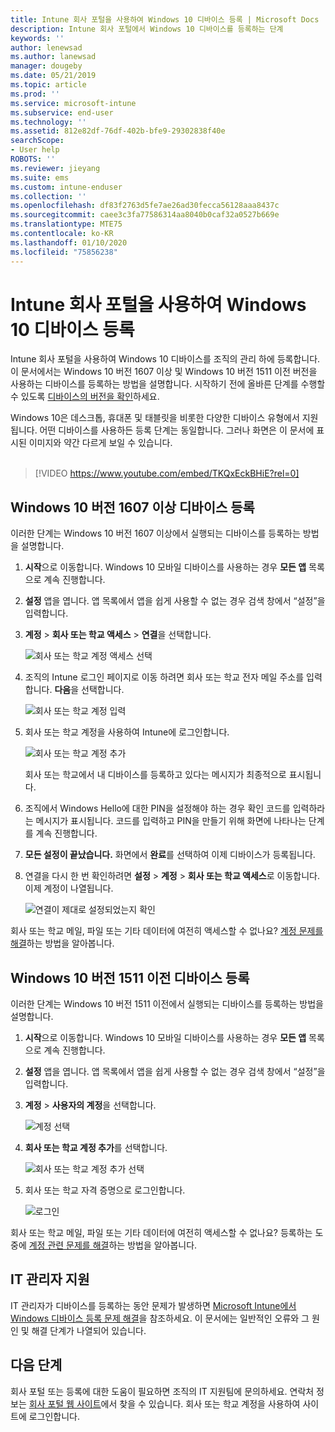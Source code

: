 ```yaml
---
title: Intune 회사 포털을 사용하여 Windows 10 디바이스 등록 | Microsoft Docs
description: Intune 회사 포털에서 Windows 10 디바이스를 등록하는 단계
keywords: ''
author: lenewsad
ms.author: lanewsad
manager: dougeby
ms.date: 05/21/2019
ms.topic: article
ms.prod: ''
ms.service: microsoft-intune
ms.subservice: end-user
ms.technology: ''
ms.assetid: 812e82df-76df-402b-bfe9-29302838f40e
searchScope:
- User help
ROBOTS: ''
ms.reviewer: jieyang
ms.suite: ems
ms.custom: intune-enduser
ms.collection: ''
ms.openlocfilehash: df83f2763d5fe7ae26ad30fecca56128aaa8437c
ms.sourcegitcommit: caee3c3fa77586314aa8040b0caf32a0527b669e
ms.translationtype: MTE75
ms.contentlocale: ko-KR
ms.lasthandoff: 01/10/2020
ms.locfileid: "75856238"
---
```

# <a name="enroll-windows-10-devices-with-intune-company-portal"></a>Intune 회사 포털을 사용하여 Windows 10 디바이스 등록

Intune 회사 포털을 사용하여 Windows 10 디바이스를 조직의 관리 하에 등록합니다. 이 문서에서는 Windows 10 버전 1607 이상 및 Windows 10 버전 1511 이전 버전을 사용하는 디바이스를 등록하는 방법을 설명합니다. 시작하기 전에 올바른 단계를 수행할 수 있도록 [디바이스의 버전을 확인](windows-enrollment-company-portal.md#find-windows-10-version-number)하세요.  

Windows 10은 데스크톱, 휴대폰 및 태블릿을 비롯한 다양한 디바이스 유형에서 지원됩니다. 어떤 디바이스를 사용하든 등록 단계는 동일합니다. 그러나 화면은 이 문서에 표시된 이미지와 약간 다르게 보일 수 있습니다.  
</br>
> [!VIDEO https://www.youtube.com/embed/TKQxEckBHiE?rel=0]

## <a name="enroll-windows-10-version-1607-and-later-device"></a>Windows 10 버전 1607 이상 디바이스 등록 
이러한 단계는 Windows 10 버전 1607 이상에서 실행되는 디바이스를 등록하는 방법을 설명합니다.  

1. **시작**으로 이동합니다. Windows 10 모바일 디바이스를 사용하는 경우 **모든 앱** 목록으로 계속 진행합니다.

2. **설정** 앱을 엽니다. 앱 목록에서 앱을 쉽게 사용할 수 없는 경우 검색 창에서 “설정”을 입력합니다.

3. **계정** > **회사 또는 학교 액세스** > **연결**을 선택합니다.  


    ![회사 또는 학교 계정 액세스 선택](./media/w10-enroll-rs1-connect-to-work-or-school.png)  

4. 조직의 Intune 로그인 페이지로 이동 하려면 회사 또는 학교 전자 메일 주소를 입력 합니다. **다음**을 선택합니다.  


   ![회사 또는 학교 계정 입력](./media/w10-enroll-rs1-set-up-work-or-school-account.png)  

5. 회사 또는 학교 계정을 사용하여 Intune에 로그인합니다.  


    ![회사 또는 학교 계정 추가](./media/w10-enroll-rs1-enter-your-credentials.png)  

    회사 또는 학교에서 내 디바이스를 등록하고 있다는 메시지가 최종적으로 표시됩니다.

6. 조직에서 Windows Hello에 대한 PIN을 설정해야 하는 경우 확인 코드를 입력하라는 메시지가 표시됩니다. 코드를 입력하고 PIN을 만들기 위해 화면에 나타나는 단계를 계속 진행합니다.  

7. **모든 설정이 끝났습니다.** 화면에서 **완료**를 선택하여 이제 디바이스가 등록됩니다.  

8. 연결을 다시 한 번 확인하려면 **설정** > **계정** > **회사 또는 학교 액세스**로 이동합니다.  이제 계정이 나열됩니다.  


    ![연결이 제대로 설정되었는지 확인](./media/w10-enroll-rs1-validate-successful-enrollment.png)  

회사 또는 학교 메일, 파일 또는 기타 데이터에 여전히 액세스할 수 없나요? [계정 문제를 해결](troubleshoot-your-windows-10-device-windows.md#troubleshooting-steps-to-follow-if-you-see-access-work-or-school)하는 방법을 알아봅니다.  

## <a name="enroll-windows-10-version-1511-and-earlier-device"></a>Windows 10 버전 1511 이전 디바이스 등록  
이러한 단계는 Windows 10 버전 1511 이전에서 실행되는 디바이스를 등록하는 방법을 설명합니다.  

1. **시작**으로 이동합니다. Windows 10 모바일 디바이스를 사용하는 경우 **모든 앱** 목록으로 계속 진행합니다.

2. **설정** 앱을 엽니다. 앱 목록에서 앱을 쉽게 사용할 수 없는 경우 검색 창에서 “설정”을 입력합니다.

3. **계정** > **사용자의 계정**을 선택합니다.  


    ![계정 선택](./media/W10-enroll-2-accounts-your-account.png)  

5. **회사 또는 학교 계정 추가**를 선택합니다.  


    ![회사 또는 학교 계정 추가 선택](./media/w10-enroll-3-add-work-school-acct.png)  

6. 회사 또는 학교 자격 증명으로 로그인합니다.  


    ![로그인](./media/W10-enroll-4-sign-in.png)  

회사 또는 학교 메일, 파일 또는 기타 데이터에 여전히 액세스할 수 없나요? 등록하는 도중에 [계정 관련 문제를 해결](troubleshoot-your-windows-10-device-windows.md#troubleshooting-steps-to-follow-if-you-see-your-account)하는 방법을 알아봅니다.  

## <a name="it-administrator-support"></a>IT 관리자 지원   

IT 관리자가 디바이스를 등록하는 동안 문제가 발생하면 [Microsoft Intune에서 Windows 디바이스 등록 문제 해결](https://support.microsoft.com/help/4469913)을 참조하세요. 이 문서에는 일반적인 오류와 그 원인 및 해결 단계가 나열되어 있습니다. 

## <a name="next-steps"></a>다음 단계  
회사 포털 또는 등록에 대한 도움이 필요하면 조직의 IT 지원팀에 문의하세요. 연락처 정보는 [회사 포털 웹 사이트](https://go.microsoft.com/fwlink/?linkid=2010980)에서 찾을 수 있습니다. 회사 또는 학교 계정을 사용하여 사이트에 로그인합니다.  

 

